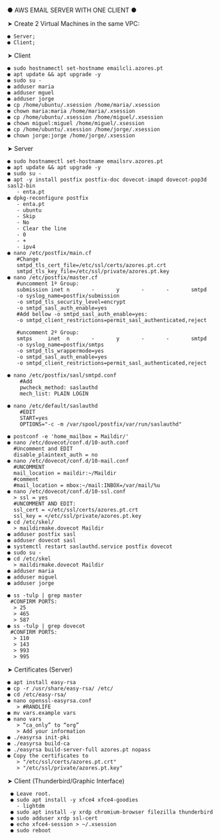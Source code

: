 ● AWS EMAIL SERVER WITH ONE CLIENT ●

➤ Create 2 Virtual Machines in the same VPC:
   
    ● Server;
    ● Client;
   
➤ Client 

    ● sudo hostnamectl set-hostname emailcli.azores.pt
    ● apt update && apt upgrade -y
    ● sudo su -
    ● adduser maria
    ● adduser mguel
    ● adduser jorge
    ● cp /home/ubuntu/.xsession /home/maria/.xsession
    ● chown maria:maria /home/maria/.xsession
    ● cp /home/ubuntu/.xsession /home/miguel/.xsession
    ● chown miguel:miguel /home/miguel/.xsession
    ● cp /home/ubuntu/.xsession /home/jorge/.xsession
    ● chown jorge:jorge /home/jorge/.xsession
    
➤ Server

    ● sudo hostnamectl set-hostname emailsrv.azores.pt
    ● apt update && apt upgrade -y
    ● sudo su -
    ● apt -y install postfix postfix-doc dovecot-imapd dovecot-pop3d sasl2-bin
       - enta.pt
    ● dpkg-reconfigure postfix
       - enta.pt
       - ubuntu
       - Skip
       - No
       - Clear the line
       - 0
       - +
       - ipv4
    ● nano /etc/postfix/main.cf
       #Change
       smtpd_tls_cert_file=/etc/ssl/certs/azores.pt.crt
       smtpd_tls_key_file=/etc/ssl/private/azores.pt.key
    ● nano /etc/postfix/master.cf
       #uncomment 1º Group:
       submission inet n       -       y       -       -       smtpd
       -o syslog_name=postfix/submission
       -o smtpd_tls_security_level=encrypt
       -o smtpd_sasl_auth_enable=yes
       #Add bellow -o smtpd_sasl_auth_enable=yes:
       -o smtpd_client_restrictions=permit_sasl_authenticated,reject
       
       #uncomment 2º Group:
       smtps     inet  n       -       y       -       -       smtpd
       -o syslog_name=postfix/smtps
       -o smtpd_tls_wrappermode=yes
       -o smtpd_sasl_auth_enable=yes
       -o smtpd_client_restrictions=permit_sasl_authenticated,reject
       
    ● nano /etc/postfix/sasl/smtpd.conf
        #Add
        pwcheck_method: saslauthd
        mech_list: PLAIN LOGIN
     
    ● nano /etc/default/saslauthd
        #EDIT
        START=yes
        OPTIONS="-c -m /var/spool/postfix/var/run/saslauthd"
        
    ● postconf -e 'home_mailbox = Maildir/'
    ● nano /etc/dovecot/conf.d/10-auth.conf
      #Uncomment and EDIT
      disable_plaintext_auth = no
    ● nano /etc/dovecot/conf.d/10-mail.conf
      #UNCOMMENT
      mail_location = maildir:~/Maildir
      #comment
      #mail_location = mbox:~/mail:INBOX=/var/mail/%u
    ● nano /etc/dovecot/conf.d/10-ssl.conf
      > ssl = yes
      #UNCOMMENT AND EDIT:
      ssl_cert = </etc/ssl/certs/azores.pt.crt
      ssl_key = </etc/ssl/private/azores.pt.key
    ● cd /etc/skel/
      > maildirmake.dovecot Maildir
    ● adduser postfix sasl
    ● adduser dovecot sasl
    ● systemctl restart saslauthd.service postfix dovecot
    ● sudo su -
    ● cd /etc/skel
      > maildirmake.dovecot Maildir
    ● adduser maria
    ● adduser miguel
    ● adduser jorge
    
    ● ss -tulp | grep master
     #CONFIRM PORTS:
      > 25
      > 465
      > 587
    ● ss -tulp | grep dovecot
     #CONFIRM PORTS:
      > 110
      > 143
      > 993
      > 995

➤ Certificates (Server)

    ● apt install easy-rsa
    ● cp -r /usr/share/easy-rsa/ /etc/
    ● cd /etc/easy-rsa/
    ● nano openssl-easyrsa.conf
       > #RANDLIFE
    ● mv vars.example vars
    ● nano vars
       > “ca_only” to “org”
       > Add your information
    ● ./easyrsa init-pki
    ● ./easyrsa build-ca
    ● ./easyrsa build-server-full azores.pt nopass
    ● Copy the certificates to 
       > "/etc/ssl/certs/azores.pt.crt"
       > "/etc/ssl/private/azores.pt.key"

      
➤ Client (Thunderbird/Graphic Interface)

     ● Leave root.
     ● sudo apt install -y xfce4 xfce4-goodies
       - lightdm
     ● sudo apt install -y xrdp chromium-browser filezilla thunderbird
     ● sudo adduser xrdp ssl-cert
     ● echo xfce4-session > ~/.xsession
     ● sudo reboot
